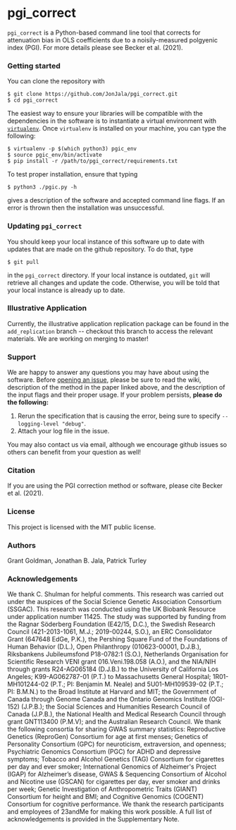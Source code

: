 # pgi_correct
`pgi_correct` is a Python-based command line tool that corrects for attenuation bias in OLS coefficients due to a noisily-measured polgyenic index (PGI). For more details please see Becker et al. (2021). 

### Getting started
You can clone the repository with 
```
$ git clone https://github.com/JonJala/pgi_correct.git
$ cd pgi_correct
```
The easiest way to ensure your libraries will be compatible with the dependencies in the software is to instantiate a virtual environment with [`virtualenv`](https://virtualenv.pypa.io/en/latest/). Once `virtualenv` is installed on your machine, you can type the following:
```
$ virtualenv -p $(which python3) pgic_env
$ source pgic_env/bin/activate 
$ pip install -r /path/to/pgi_correct/requirements.txt
```
To test proper installation, ensure that typing 
```
$ python3 ./pgic.py -h
```
gives a description of the software and accepted command line flags. If an error is thrown then the installation was unsuccessful. 

### Updating `pgi_correct`
You should keep your local instance of this software up to date with updates that are made on the github repository. To do that, type 
```
$ git pull
```
in the `pgi_correct` directory. If your local instance is outdated, `git` will retrieve all changes and update the code. Otherwise, you will be told that your local instance is already up to date. 

### Illustrative Application
Currently, the illustrative application replication package can be found in the `add_replication` branch -- checkout this branch to access the relevant materials. We are working on merging to master!

### Support
We are happy to answer any questions you may have about using the software. Before [opening an issue](https://github.com/JonJala/pgi_correct/issues), please be sure to read the wiki, description of the method in the paper linked above, and the description of the input flags and their proper usage. If your problem persists, **please do the following:**

  1. Rerun the specification that is causing the error, being sure to specify `--logging-level "debug"`. 
  2. Attach your log file in the issue. 
  
You may also contact us via email, although we encourage github issues so others can benefit from your question as well!    

### Citation
If you are using the PGI correction method or software, please cite Becker et al. (2021). 

### License
This project is licensed with the MIT public license.

### Authors 
Grant Goldman, Jonathan B. Jala, Patrick Turley

### Acknowledgements
We thank C. Shulman for helpful comments. This research was carried out under the auspices of the Social Science Genetic Association Consortium (SSGAC). This research was conducted using the UK Biobank Resource under application number 11425. The study was supported by funding from the Ragnar Söderberg Foundation (E42/15, D.C.), the Swedish Research Council (421-2013-1061, M.J.; 2019-00244, S.O.), an ERC Consolidator Grant (647648 EdGe, P.K.), the Pershing Square Fund of the Foundations of Human Behavior (D.L.), Open Philanthropy (010623-00001, D.J.B.), Riksbankens Jubileumsfond P18-0782:1 (S.O.), Netherlands Organisation for Scientific Research VENI grant 016.Veni.198.058 (A.O.), and the NIA/NIH through grants R24-AG065184 (D.J.B.) to the University of California Los Angeles; K99-AG062787-01 (P.T.) to Massachusetts General Hospital; 1R01-MH101244-02 (P.T.; PI: Benjamin M. Neale) and 5U01-MH109539-02 (P.T.; PI: B.M.N.) to the Broad Institute at Harvard and MIT; the Government of Canada through Genome Canada and the Ontario Genomics Institute (OGI-152) (J.P.B.); the Social Sciences and Humanities Research Council of Canada (J.P.B.), the National Health and Medical Research Council through grant GNT113400 (P.M.V); and the Australian Research Council. We thank the following consortia for sharing GWAS summary statistics: Reproductive Genetics (ReproGen) Consortium for age at first menses; Genetics of Personality Consortium (GPC) for neuroticism, extraversion, and openness; Psychiatric Genomics Consortium (PGC) for ADHD and depressive symptoms; Tobacco and Alcohol Genetics (TAG) Consortium for cigarettes per day and ever smoker; International Genomics of Alzheimer's Project (IGAP) for Alzheimer’s disease, GWAS & Sequencing Consortium of Alcohol and Nicotine use (GSCAN) for cigarettes per day, ever smoker and drinks per week; Genetic Investigation of Anthropometric Traits (GIANT) Consortium for height and BMI; and Cognitive Genomics (COGENT) Consortium for cognitive performance. We thank the research participants and employees of 23andMe for making this work possible. A full list of acknowledgements is provided in the Supplementary Note.
